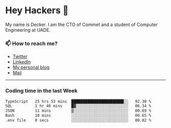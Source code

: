 # Hey Hackers 👋

My name is Decker. I am the CTO of Commet and a student of Computer Engineering at UADE.

### 📫 How to reach me?
- [Twitter](https://x.com/0xDecker) 
- [LinkedIn](https://www.linkedin.com/in/decker-urbano/) 
- [My personal blog](http://decker.sh) 
- [Mail](mailto:me@decker.sh)

---

### Coding time in the last Week

<!--START_SECTION:waka-->

```txt
TypeScript   25 hrs 53 mins  ███████████████████████░░   92.30 %
SQL          1 hr 46 mins    █▓░░░░░░░░░░░░░░░░░░░░░░░   06.34 %
JSON         11 mins         ▒░░░░░░░░░░░░░░░░░░░░░░░░   00.69 %
Bash         10 mins         ░░░░░░░░░░░░░░░░░░░░░░░░░   00.65 %
.env file    0 secs          ░░░░░░░░░░░░░░░░░░░░░░░░░   00.02 %
```

<!--END_SECTION:waka-->
